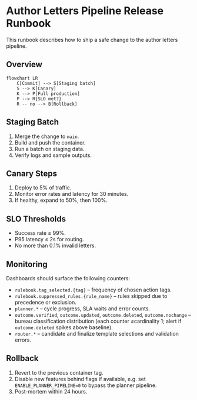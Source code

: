# Author Letters Pipeline Release Runbook

This runbook describes how to ship a safe change to the author letters pipeline.

## Overview

```mermaid
flowchart LR
    C[Commit] --> S[Staging batch]
    S --> K[Canary]
    K --> P[Full production]
    P --> R{SLO met?}
    R -- no --> B[Rollback]
```

## Staging Batch

1. Merge the change to `main`.
2. Build and push the container.
3. Run a batch on staging data.
4. Verify logs and sample outputs.

## Canary Steps

1. Deploy to 5% of traffic.
2. Monitor error rates and latency for 30 minutes.
3. If healthy, expand to 50%, then 100%.

## SLO Thresholds

- Success rate ≥ 99%.
- P95 latency ≤ 2s for routing.
- No more than 0.1% invalid letters.

## Monitoring

Dashboards should surface the following counters:

- `rulebook.tag_selected.{tag}` – frequency of chosen action tags.
- `rulebook.suppressed_rules.{rule_name}` – rules skipped due to precedence or exclusion.
- `planner.*` – cycle progress, SLA waits and error counts.
- `outcome.verified`, `outcome.updated`, `outcome.deleted`, `outcome.nochange` – bureau classification distribution (each counter ≤cardinality 1; alert if `outcome.deleted` spikes above baseline).
- `router.*` – candidate and finalize template selections and validation errors.

## Rollback

1. Revert to the previous container tag.
2. Disable new features behind flags if available, e.g. set
   `ENABLE_PLANNER_PIPELINE=0` to bypass the planner pipeline.
3. Post-mortem within 24 hours.
